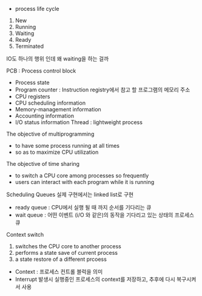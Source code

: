 - process life cycle
1. New
2. Running
3. Waiting
4. Ready
5. Terminated

IO도 하나의 행위 인데 왜 waiting을 하는 걸까

PCB : Process control block
- Process state
- Program counter : Instruction registry에서 참고 할 프로그램의 메모리 주소
- CPU registers
- CPU scheduling information
- Memory-management information
- Accounting information
- I/O status information
Thread : lightweight process

The objective of multiprogramming
- to have some process running at all times
- so as to maximize CPU utilization

The objective of time sharing
- to switch a CPU core among processes so frequently
- users can interact with each program while it is running

Scheduling Queues
실제 구현에서는 linked list로 구현
- ready queue : CPU에서 실행 될 때 까지 순서를 기다리는 큐
- wait queue : 어떤 이벤트 (i/O 와 같은)의 동작을 기다리고 있는 상태의 프로세스 큐

Context switch
1. switches the CPU core to another process
2. performs a state save of current process
3. a state restore of a different prcoess 

- Context : 프로세스 컨트롤 블럭을 의미
- Interrupt 발생시 실행중인 프로세스의 context를 저장하고, 추후에 다시 복구시켜서 사용